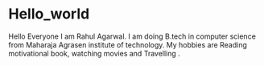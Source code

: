 # Hello_world
Hello Everyone I am Rahul Agarwal. I am doing B.tech in computer science from Maharaja Agrasen institute of technology. 
My hobbies are Reading motivational book, watching movies and Travelling .
